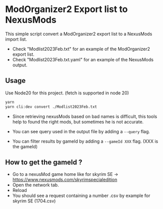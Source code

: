 # ModOrganizer2 Export list to NexusMods

This simple script convert a ModOrganizer2 export list to a NexusMods import list.
- Check "Modlist2023Feb.txt" for an example of the ModOrganizer2 export list.
- Check "Modlist2023Feb.txt.yaml" for an example of the NexusMods output.

## Usage

Use Node20 for this project. (fetch is supported in node 20)

```bash
yarn
yarn cli:dev convert ./Modlist2023Feb.txt
```

- Since retrieving nexusMods based on bad names is difficult, this tools help to found the right mods, but sometimes he is not accurate.

- You can see query used in the output file by adding a `--query` flag.
- You can filter results by gameId by adding a `--gameId XXX` flag. (XXX is the gameId)

## How to get the gameId ? 

- Go to a nexusMod game home like for skyrim SE -> https://www.nexusmods.com/skyrimspecialedition
- Open the network tab. 
- Reload
- You should see a request containing a number .csv by example for skyrim SE (1704.csv)

